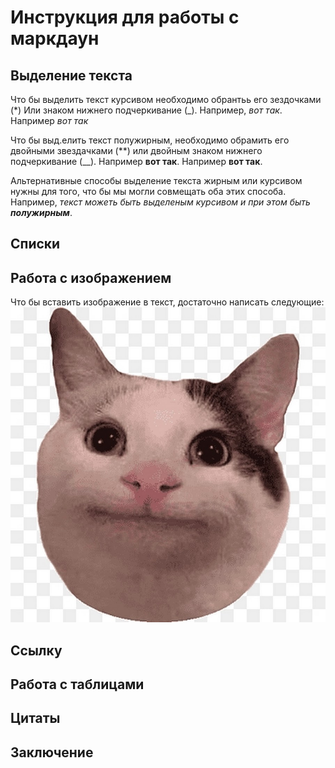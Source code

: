 # Инструкция для работы с маркдаун

## Выделение текста 
Что бы выделить текст курсивом необходимо обрантьь его зездочками (*) Или знаком нижнего подчеркивание (_). Например, *вот так*. 
Например _вот так_

Что бы выд.елить текст полужирным, необходимо обрамить его двойными звездачками (**) или двойным знаком нижнего подчеркивание (__).
 Например **вот так**.
Например __вот так__.

Альтернативные способы выделение текста жирным или курсивом нужны для того, что бы мы могли совмещать оба этих способа. Например, _текст можеть быть выделеным курсивом и при этом быть **полужирным**_. 

## Списки 

## Работа с изображением 

Что бы вставить изображение в текст, достаточно написать следующие: 
![Вот мэмчик](png-klev-club-8uya-p-memnii-kot-png-24.png)

## Ссылку 

## Работа с таблицами

## Цитаты 

## Заключение 